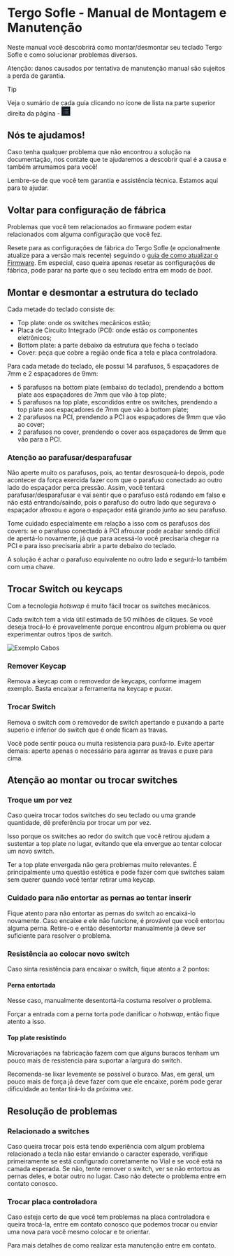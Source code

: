 # Tergo Sofle - Manual de Montagem e Manutenção

Neste manual você descobrirá como montar/desmontar seu teclado Tergo Sofle e como solucionar problemas diversos.

Atenção: danos causados por tentativa de manutenção manual são sujeitos a perda de garantia.

> [!TIP]
>
> Veja o sumário de cada guia clicando no ícone de lista na parte superior direita da página - <img src="../imagens/icone-sumario.png" alt="Exemplo Cabos" width="20">

## Nós te ajudamos!

Caso tenha qualquer problema que não encontrou a solução na documentação, nos contate que te ajudaremos a descobrir qual é a causa e também arrumamos para você!

Lembre-se de que você tem garantia e assistência técnica. Estamos aqui para te ajudar.

## Voltar para configuração de fábrica

Problemas que você tem relacionados ao firmware podem estar relacionados com alguma configuração que você fez.

Resete para as configurações de fábrica do Tergo Sofle (e opcionalmente atualize para a versão mais recente) seguindo o [guia de como atualizar o Firmware](./COMO_ATUALIZAR_FIRMWARE.md). Em especial, caso queira apenas resetar as configurações de fábrica, pode parar na parte que o seu teclado entra em modo de _boot_.

## Montar e desmontar a estrutura do teclado

Cada metade do teclado consiste de:
- Top plate: onde os switches mecânicos estão;
- Placa de Circuito Integrado (PCI): onde estão os componentes eletrônicos;
- Bottom plate: a parte debaixo da estrutura que fecha o teclado
- Cover: peça que cobre a região onde fica a tela e placa controladora.

Para cada metade do teclado, ele possui 14 parafusos, 5 espaçadores de 7mm e 2 espaçadores de 9mm:

- 5 parafusos na bottom plate (embaixo do teclado), prendendo a bottom plate aos espaçadores de 7mm que vão à top plate;
- 5 parafusos na top plate, escondidos entre os switches, prendendo a top plate aos espaçadores de 7mm que vão à bottom plate;
- 2 parafusos na PCI, prendendo a PCI aos espaçadores de 9mm que vão ao cover;
- 2 parafusos no cover, prendendo o cover aos espaçadores de 9mm que vão para a PCI.

### Atenção ao parafusar/desparafusar

Não aperte muito os parafusos, pois, ao tentar desrosqueá-lo depois, pode acontecer da força exercida fazer com que o parafuso conectado ao outro lado do espaçador perca pressão. Assim, você tentará parafusar/desparafusar e vai sentir que o parafuso está rodando em falso e não está entrando/saindo, pois o parafuso do outro lado que segurava o espaçador afroxou e agora o espaçador está girando junto ao seu parafuso.

Tome cuidado especialmente em relação a isso com os parafusos dos covers: se o parafuso conectado à PCI afrouxar pode acabar sendo difícil de apertá-lo novamente, já que para acessá-lo você precisaria chegar na PCI e para isso precisaria abrir a parte debaixo do teclado.

A solução é achar o parafuso equivalente no outro lado e segurá-lo também com uma chave.

## Trocar Switch ou keycaps

Com a tecnologia _hotswap_ é muito fácil trocar os switches mecânicos.

Cada switch tem a vida útil estimada de 50 milhões de cliques. Se você deseja trocá-lo é provavelmente porque encontrou algum problema ou quer experimentar outros tipos de switch.

<img src="../imagens/tirar_keycaps_e_switch.png" alt="Exemplo Cabos" width="800">

### Remover Keycap

Remova a keycap com o removedor de keycaps, conforme imagem exemplo. Basta encaixar a ferramenta na keycap e puxar.

### Trocar Switch

Remova o switch com o removedor de switch apertando e puxando a parte superio e inferior do switch que é onde ficam as travas.

Você pode sentir pouca ou muita resistencia para puxá-lo. Evite apertar demais: aperte apenas o necessário para agarrar as travas e puxe para cima.

## Atenção ao montar ou trocar switches

### Troque um por vez

Caso queira trocar todos switches do seu teclado ou uma grande quantidade, dê preferência por trocar um por vez.

Isso porque os switches ao redor do switch que você retirou ajudam a sustentar a top plate no lugar, evitando que ela envergue ao tentar colocar um novo switch.

Ter a top plate envergada não gera problemas muito relevantes. É principalmente uma questão estética e pode fazer com que switches saiam sem querer quando você tentar retirar uma keycap.

### Cuidado para não entortar as pernas ao tentar inserir

Fique atento para não entortar as pernas do switch ao encaixá-lo novamente. Caso encaixe e ele não funcione, é provável que você entortou alguma perna. Retire-o e então desentortar manualmente já deve ser suficiente para resolver o problema.

### Resistência ao colocar novo switch

Caso sinta resistência para encaixar o switch, fique atento a 2 pontos:

#### Perna entortada

Nesse caso, manualmente desentortá-la costuma resolver o problema.

Forçar a entrada com a perna torta pode danificar o _hotswap_, então fique atento a isso.

#### Top plate resistindo

Microvariações na fabricação fazem com que alguns buracos tenham um pouco mais de resistencia para suportar a largura do switch.

Recomenda-se lixar levemente se possível o buraco. Mas, em geral, um pouco mais de força já deve fazer com que ele encaixe, porém pode gerar dificuldade ao tentar tirá-lo da próxima vez.

## Resolução de problemas

### Relacionado a switches

Caso queira trocar pois está tendo experiência com algum problema relacionado a tecla não estar enviando o caracter esperado, verifique primeiramente se está configurado corretamente no Vial e se você está na camada esperada. Se não, tente remover o switch, ver se não entortou as pernas deles, e botar outro no lugar. Caso não detecte o problema entre em contato conosco.

### Trocar placa controladora

Caso esteja certo de que você tem problemas na placa controladora e queira trocá-la, entre em contato conosco que podemos trocar ou enviar uma nova para você mesmo colocar e te orientar.

Para mais detalhes de como realizar esta manutenção entre em contato.
